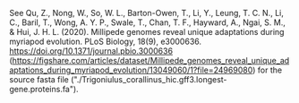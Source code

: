 See 
Qu, Z., Nong, W., So, W. L., Barton-Owen, T., Li, Y., Leung, T. C. N., Li, C., Baril, T., Wong, A. Y. P., Swale, T., Chan, T. F., Hayward, A., Ngai, S. M., & Hui, J. H. L. (2020). Millipede genomes reveal unique adaptations during myriapod evolution. PLoS Biology, 18(9), e3000636. https://doi.org/10.1371/journal.pbio.3000636
(https://figshare.com/articles/dataset/Millipede_genomes_reveal_unique_adaptations_during_myriapod_evolution/13049060/1?file=24969080)
for the source fasta file ("./Trigoniulus_corallinus_hic.gff3.longest-gene.proteins.fa").
